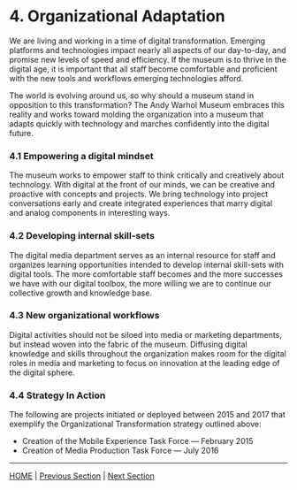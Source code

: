 # 4. Organizational Adaptation

We are living and working in a time of digital transformation. Emerging platforms and technologies impact nearly all aspects of our day-to-day, and promise new levels of speed and efficiency. If the museum is to thrive in the digital age, it is important that all staff become comfortable and proficient with the new tools and workflows emerging technologies afford.

The world is evolving around us, so why should a museum stand in opposition to this transformation? The Andy Warhol Museum embraces this reality and works toward molding the organization into a museum that adapts quickly with technology and marches confidently into the digital future.

### 4.1 Empowering a digital mindset

The museum works to empower staff to think critically and creatively about technology. With digital at the front of our minds, we can be creative and proactive with concepts and projects. We bring technology into project conversations early and create integrated experiences that marry digital and analog components in interesting ways.

### 4.2 Developing internal skill-sets

The digital media department serves as an internal resource for staff and organizes learning opportunities intended to develop internal skill-sets with digital tools. The more comfortable staff becomes and the more successes we have with our digital toolbox, the more willing we are to continue our collective growth and knowledge base. 

### 4.3 New organizational workflows

Digital activities should not be siloed into media or marketing departments, but instead woven into the fabric of the museum. Diffusing digital knowledge and skills throughout the organization makes room for the digital roles in media and marketing to focus on innovation at the leading edge of the digital sphere.

### 4.4 Strategy In Action

The following are projects initiated or deployed between 2015 and 2017 that exemplify the Organizational Transformation strategy outlined above:

* Creation of the Mobile Experience Task Force — February 2015
* Creation of Media Production Task Force — July 2016

-----

[HOME](index.md) | [Previous Section](03_Narratives_and_Access.md) | [Next Section](05_Financial_Solvency.md)
